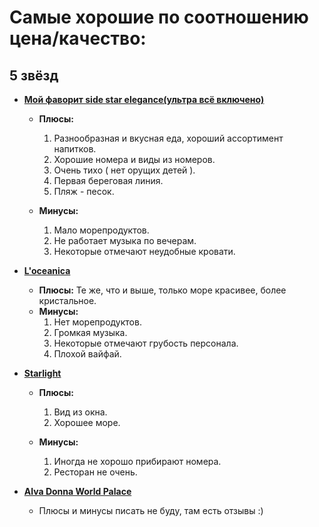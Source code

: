 # Самые хорошие по соотношению цена/качество:

## 5 звёзд

- **[Мой фаворит side star elegance(ультра всё включено)](https://ht.kz/findtours?region=&country=1&stars=5&adult=3&child=0&hotel=6751&childAges=&search=1&groupResultByHotels=1&bank=&delta=1&departCity=2&nightsFrom=6&nightsTo=15&dateFrom=15.08.2023)**
  - **Плюсы:**
     1. Разнообразная и вкусная еда, хороший ассортимент напитков. 
     2. Хорошие номера и виды из номеров. 
     3. Очень тихо ( нет орущих детей ).
     4. Первая береговая линия.
     5. Пляж - песок.

  - **Минусы:**
     
     1. Мало морепродуктов.
     2. Не работает музыка по вечерам.
     3. Некоторые отмечают неудобные кровати.


- **[L'oceanica](https://ht.kz/findtours?region=&country=1&stars=5&adult=3&child=0&hotel=4091&childAges=&search=1&groupResultByHotels=1&bank=&delta=1&departCity=2&nightsFrom=6&nightsTo=15&dateFrom=15.08.2023)**
	
  - **Плюсы:**
     Те же, что и выше, только море красивее, более кристальное.
  - **Минусы:**
     1. Нет морепродуктов.
     2. Громкая музыка.
     3. Некоторые отмечают грубость персонала.
     4. Плохой вайфай.


- **[Starlight](https://ht.kz/findtours?region=&country=1&stars=5&adult=3&child=0&hotel=4487&childAges=&search=1&groupResultByHotels=1&bank=&delta=1&departCity=2&nightsFrom=5&nightsTo=15&dateFrom=15.08.2023)**

   - **Плюсы:**
      1. Вид из окна.
      2. Хорошее море.
      
   - **Минусы:**
      1. Иногда не хорошо прибирают номера.
      2. Ресторан не очень.


- **[Alva Donna World Palace](https://ht.kz/findtours?region=&country=1&stars=5&adult=3&child=0&hotel=4486&childAges=&search=1&groupResultByHotels=1&bank=&hotelsSearch=1&dateTo=21.08.2023&dateFrom=15.08.2023)**
  
  - Плюсы и минусы писать не буду, там есть отзывы :)  
